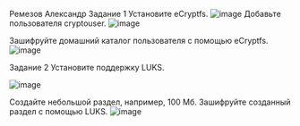 Ремезов Александр
Задание 1
Установите eCryptfs.
![image](https://github.com/Dryid1984/ELK/assets/152690390/00514b17-bc45-4c76-9cdf-ce9175337fab)
Добавьте пользователя cryptouser.
![image](https://github.com/Dryid1984/ELK/assets/152690390/d76a289c-5d55-4469-9e67-c8f293ba6f06)

Зашифруйте домашний каталог пользователя с помощью eCryptfs.
![image](https://github.com/Dryid1984/ELK/assets/152690390/c3cc3e5f-0ac6-49bc-9d3c-47c7765d9977)

Задание 2
Установите поддержку LUKS.


![image](https://github.com/Dryid1984/ELK/assets/152690390/37f1306d-2294-46d9-ac32-0c92fa8a0b77)


Создайте небольшой раздел, например, 100 Мб.
Зашифруйте созданный раздел с помощью LUKS.
![image](https://github.com/Dryid1984/ELK/assets/152690390/753250aa-b4cb-404c-9410-4e60684ab783)
